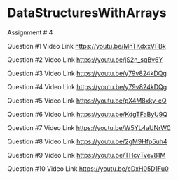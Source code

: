 # DataStructuresWithArrays
Assignment # 4

Question #1 Video Link https://youtu.be/MnTKdxxVFBk

Question #2 Video Link https://youtu.be/jS2n_sqBv6Y

Question #3 Video Link https://youtu.be/y79v824kDQg

Question #4 Video Link https://youtu.be/y79v824kDQg

Question #5 Video Link https://youtu.be/pX4M8xky-cQ

Question #6 Video Link https://youtu.be/KdgTFaByU9Q

Question #7 Video Link https://youtu.be/W5YL4aUNrW0

Question #8 Video Link https://youtu.be/2gM9Hfp5uh4

Question #9 Video Link https://youtu.be/THcvTvev81M

Question #10 Video Link https://youtu.be/cDxH05D1Fu0 
